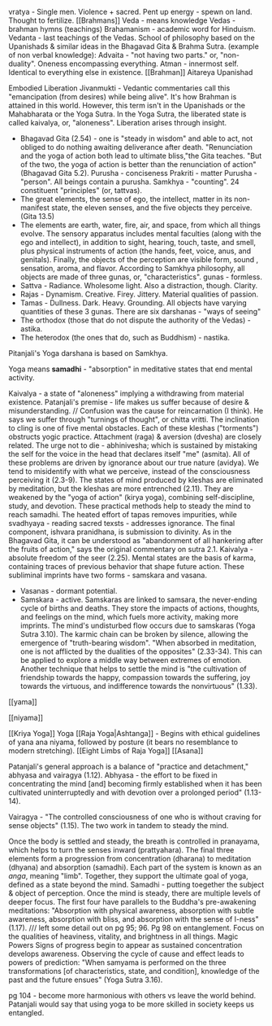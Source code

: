vratya - Single men. Violence + sacred. Pent up energy - spewn on land. Thought to fertilize.
[[Brahmans]]
Veda - means knowledge
Vedas - brahman hymns (teachings)
Brahamanism - academic word for Hinduism.
Vedanta - last teachings of the Vedas. School of philosophy based on the Upanishads & similar ideas in the Bhagavad Gita & Brahma Sutra.
(example of non verbal knowledge):
Advaita - "not having two parts." or, "non-duality". Oneness encompassing everything.
Atman - innermost self. Identical to everything else in existence.
[[Brahman]]
Aitareya Upanishad 

Embodied Liberation
Jivanmukti - Vedantic commentaries call this "emancipation (from desires) while being alive". It's how Brahman is attained in this world.
However, this term isn't in the Upanishads or the Mahabharata or the Yoga Sutra. In the Yoga Sutra, the liberated state is called kaivalya, or, "aloneness".
Liberation arises through insight.
- Bhagavad Gita (2.54) - one is "steady in wisdom" and able to act, not obliged to do nothing awaiting deliverance after death. "Renunciation and the yoga of action both lead to ultimate bliss,"the Gita teaches. "But of the two, the yoga of action is better than the renunciation of action" (Bhagavad Gita 5.2).
Purusha - conciseness
Prakriti - matter
Purusha - "person". All beings contain a purusha.
Samkhya - "counting". 24 constituent "principles" (or, tattvas).
- The great elements, the sense of ego, the intellect, matter in its non-manifest state, the eleven senses, and the five objects they perceive. (Gita 13.5)
- The elements are earth, water, fire, air, and space, from which all things evolve. The sensory apparatus includes mental faculties (along with the ego and intellect), in addition to sight, hearing, touch, taste, and smell, plus physical instruments of action (the hands, feet, voice, anus, and genitals). Finally, the objects of the perception are visible form, sound , sensation, aroma, and flavor.
According to Samkhya philosophy, all objects are made of three gunas, or, "characteristics".
gunas - formless.
- Sattva - Radiance. Wholesome light. Also a distraction, though. Clarity.
- Rajas - Dynamism. Creative. Firey. Jittery. Material qualities of passion.
- Tamas - Dullness. Dark. Heavy. Grounding.
All objects have varying quantities of these 3 gunas.
There are six darshanas - "ways of seeing"
- The orthodox (those that do not dispute the authority of the Vedas) - astika.
- The heterodox (the ones that do, such as Buddhism) - nastika.

Pitanjali's Yoga darshana is based on Samkhya.

Yoga means **samadhi** - "absorption" in meditative states that end mental activity.

Kaivalya - a state of "aloneness" implying a withdrawing from material existence.
Patanjali's premise - life makes us suffer because of desire & misunderstanding.
// Confusion was the cause for reincarnation (I think).
He says we suffer through "turnings of thought", or chitta vritti.
The inclination to cling is one of five mental obstacles. Each of these kleshas ("torments") obstructs yogic practice.
Attachment (raga) & aversion (dvesha) are closely related.
The urge not to die - abhinivesha; which is sustained by mistaking the self for the voice in the head that declares itself "me" (asmita). All of these problems are driven by ignorance about our true nature (avidya). We tend to misidentify with what we perceive, instead of the consciousness perceiving it (2.3-9).
The states of mind produced by kleshas are eliminated by meditation, but the kleshas are more entrenched (2.11).
They are weakened by the "yoga of action" (kirya yoga), combining self-discipline, study, and devotion. These practical methods help to steady the mind to reach samadhi. The heated effort of tapas removes impurities, while svadhyaya - reading sacred texsts - addresses ignorance. The final component, ishvara pranidhana, is submission to divinity. As in the Bhagavad Gita, it can be understood as "abandonment of all hankering after the fruits of action," says the original commentary on sutra 2.1.
Kaivalya - absolute freedom of the seer (2.25).
Mental states are the basis of karma, containing traces of previous behavior that shape future action. These subliminal imprints have two forms - samskara and vasana.
- Vasanas - dormant potential.
- Samskara - active.
Samskaras are linked to samsara, the never-ending cycle of births and deaths. They store the impacts of actions, thoughts, and feelings on the mind, which fuels more activity, making more imprints. The mind's undisturbed flow occurs due to samskaras (Yoga Sutra 3.10).
The karmic chain can be broken by silence, allowing the emergence of "truth-bearing wisdom".
"When absorbed in meditation, one is not afflicted by the dualities of the opposites" (2.33-34). This can be applied to explore a middle way between extremes of emotion.
Another technique that helps to settle the mind is "the cultivation of friendship towards the happy, compassion towards the suffering, joy towards the virtuous, and indifference towards the nonvirtuous" (1.33).

[[yama]]

[[niyama]]

[[Kriya Yoga]] Yoga
[[Raja Yoga|Ashtanga]] -  Begins with ethical guidelines of yana ana niyama, followed by posture (it bears no resemblance to modern stretching).
[[Eight Limbs of Raja Yoga]]
[[Asana]]

Patanjali's general approach is a balance of "practice and detachment," abhyasa and vairagya (1.12).
Abhyasa - the effort to be fixed in concentrating the mind [and] becoming firmly established when it has been cultivated uninterruptedly and with devotion over a prolonged period" (1.13-14).

Vairagya - "The controlled consciousness of one who is without craving for sense objects" (1.15).
The two work in tandem to steady the mind.

Once the body is settled and steady, the breath is controlled in pranayama, which helps to turn the senses inward (prattyahara). The final three elements form a progression from concentration (dharana) to meditation (dhyana) and absorption (samadhi). Each part of the system is known as an *anga*, meaning "limb". Together, they support the ultimate goal of yoga, defined as a state beyond the mind.
Samadhi - putting toegether the subject & object of perception.
Once the mind is steady, there are multiple levels of deeper focus. The first four have parallels to the Buddha's pre-awakening meditations: "Absorption with physical awareness, absorption with subtle awareness, absorption with bliss, and absorption with the sense of I-ness" (1.17).
/// left some detail out on pg 95; 96.
Pg 98 on entanglement. Focus on the qualities of heaviness, vitality, and brightness in all things.
Magic Powers
Signs of progress begin to appear as sustained concentration develops awareness. Observing the cycle of cause and effect leads to powers of prediction: "When samyama is performed on the three transformations [of characteristics, state, and condition], knowledge of the past and the future ensues" (Yoga Sutra 3.16).

pg 104 - become more harmonious with others vs leave the world behind.
Patanjali would say that using yoga to be more skilled in society keeps us entangled.

